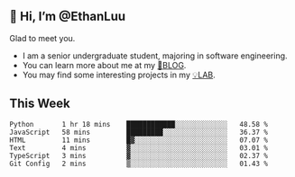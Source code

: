 ## 👋 Hi, I’m @EthanLuu

Glad to meet you.

- I am a senior undergraduate student, majoring in software engineering.
- You can learn more about me at my [📝BLOG](https://blog.ethanloo.cn).
- You may find some interesting projects in my [💡LAB](https://lab.ethanloo.cn).

## This Week
<!--START_SECTION:waka-->

```text
Python       1 hr 18 mins    ████████████░░░░░░░░░░░░░   48.58 %
JavaScript   58 mins         █████████░░░░░░░░░░░░░░░░   36.37 %
HTML         11 mins         █▓░░░░░░░░░░░░░░░░░░░░░░░   07.07 %
Text         4 mins          ▓░░░░░░░░░░░░░░░░░░░░░░░░   03.01 %
TypeScript   3 mins          ▓░░░░░░░░░░░░░░░░░░░░░░░░   02.37 %
Git Config   2 mins          ▒░░░░░░░░░░░░░░░░░░░░░░░░   01.43 %
```

<!--END_SECTION:waka-->
